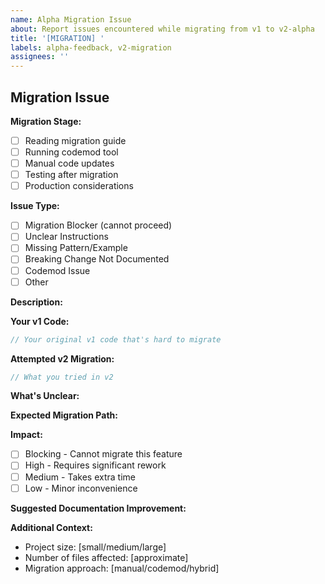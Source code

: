 ```yaml
---
name: Alpha Migration Issue
about: Report issues encountered while migrating from v1 to v2-alpha
title: '[MIGRATION] '
labels: alpha-feedback, v2-migration
assignees: ''
---
```


## Migration Issue

**Migration Stage:**
<!-- Check where you encountered the issue -->
- [ ] Reading migration guide
- [ ] Running codemod tool
- [ ] Manual code updates
- [ ] Testing after migration
- [ ] Production considerations

**Issue Type:**
- [ ] Migration Blocker (cannot proceed)
- [ ] Unclear Instructions
- [ ] Missing Pattern/Example
- [ ] Breaking Change Not Documented
- [ ] Codemod Issue
- [ ] Other

**Description:**
<!-- Describe the migration issue you encountered -->

**Your v1 Code:**
```javascript
// Your original v1 code that's hard to migrate

```

**Attempted v2 Migration:**
```javascript
// What you tried in v2

```

**What's Unclear:**
<!-- What's confusing or blocking you? -->

**Expected Migration Path:**
<!-- How you think this should migrate -->

**Impact:**
<!-- How much does this affect your migration? -->
- [ ] Blocking - Cannot migrate this feature
- [ ] High - Requires significant rework
- [ ] Medium - Takes extra time
- [ ] Low - Minor inconvenience

**Suggested Documentation Improvement:**
<!-- How could the migration guide better address this? -->

**Additional Context:**
- Project size: [small/medium/large]
- Number of files affected: [approximate]
- Migration approach: [manual/codemod/hybrid]
